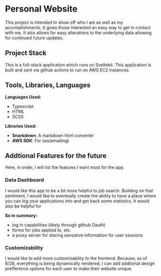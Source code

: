 # Personal Website
This project is intended to show off who I am as well as my accomplishments. It gives those interested an easy way to get in contact with me. It also allows for easy alterations to the underlying data allowing for continued future updates.

## Project Stack
This is a full-stack application which runs on Sveltekit. This application is built and sent via github actions to run on AWS EC2 instances.



## Tools, Libraries, Languages
**Languages Used:**
- Typescript
- HTML
- SCSS 

**Libraries Used:**
- **Snarkdown**: A markdown html converter
- **AWS SDK**: For ses(emailing)

## Addtional Features for the future
Here, in order, I will list the features I want most for the app.
### Data Dashboard
I would like this app to be a bit more helpful to job search. Building on that sentiment, I would like to eventually create the ability to have a place where you can log your applications into and get back some statistics. It would also be helpful for 

**So in summary:**
- log in capabilities (likely through github Oauth)
- forms for jobs applied to, etc.
- a proxy server for storing sensative information for user sessions

### Customizability 
I would like to add more customizability to the frontend. Because, as of 8/28, everything is being dynamically rendered, I can add addtional design prefference options for each user to make their website unique.